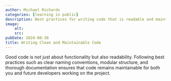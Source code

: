 ```yaml
---
author: Michael Richards
categories: [learning in public]
description: Best practices for writing code that is readable and maintainable.
image:
    alt: 
    src: 
pubDate: 2024-08-30
title: Writing Clean and Maintainable Code
---
```


Good code is not just about functionality but also readability. Following best practices such as clear naming conventions, modular structure, and thorough documentation ensures that code remains maintainable for both you and future developers working on the project.
